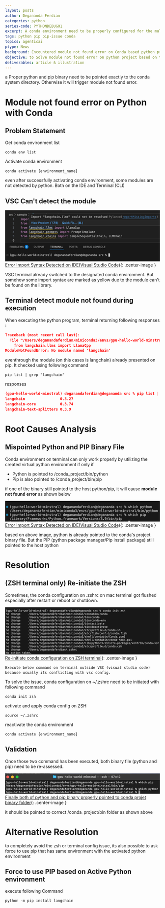 ```yaml
---
layout: posts
author: Degananda Ferdian
categories: python
series-code: PYTHONDEBUG01
excerpt: A conda environment need to be properly configured for the multi environment can work properly. Otherwise it may ended with several common error
tags: python pip pip-issue conda
topics: agenticai
ptype: News
background: Encountered module not found error on Conda based python project. 
objective: to Solve module not found error on python project based on the conda environment
deliverables: article & illustration
---
```


a Proper python and pip binary need to be pointed exactly to the conda system directory. Otherwise it will trigger module not found error.

# Module not found error on Python with Conda

## Problem Statement 

Get conda environment list

    conda env list

Activate conda environment

    conda activate {environment_name}

even after successfully activating conda environment, some modules are not detected by python. Both on the IDE and Terminal (CLI)

## VSC Can't detect the module

![postimage100](/assets/images/2025-08/conda1.jpg)
[Error Import Syntax Detected on IDE(Visual Studio Code)](/assets/images/2025-08/conda1.jpg){: .center-image }  

VSC terminal already switched to the designated conda environment. But somehow some import syntax are marked as yellow due to the module can't be found on the library.

## Terminal detect module not found during execution

When executing the python program, terminal returning following responses :

```json
Traceback (most recent call last):
  File "/Users/deganandaferdian/miniconda3/envs/gpu-hello-world-minstral/src/./sample/promptlang.py", line 3, in <module>
    from langchain.llms import LlamaCpp
ModuleNotFoundError: No module named 'langchain'
```

eventhrough the module (on this cases is langchain) already presented on pip. It checked using following command

    pip list | grep "langchain"

responses

```json
(gpu-hello-world-minstral) deganandaferdian@degananda src % pip list | grep "langchain"
langchain                0.3.27
langchain-core           0.3.74
langchain-text-splitters 0.3.9
```

# Root Causes Analysis

## Mispointed Python and PIP Binary File

Conda environment on terminal can only work properly by utilizing the created virtual python environment if only if

- Python is pointed to /conda_project/bin/python
- Pip is also pointed to  /conda_project/bin/pip

if one of the binary still pointed to the host python/pip, it will cause **module not found error** as shown below

![postimage100](/assets/images/2025-08/conda2.jpg)
[Error Import Syntax Detected on IDE(Visual Studio Code)](/assets/images/2025-08/conda2.jpg){: .center-image }  

based on above image, python is already pointed to the conda's project binary file. But the PIP (python package manager/Pip install package) still pointed to the host python

# Resolution

## (ZSH terminal only) Re-initiate the ZSH

Sometimes, the conda configuration on .zshrc on mac terminal got flushed especially after restart or reboot or shutdown. 

![postimage100](/assets/images/2025-08/conda3.jpg)
[Re-initiate conda configuration on ZSH terminal](/assets/images/2025-08/conda3.jpg){: .center-image }  

    Execute below command on terminal outside VSC (visual studio code) because usually its conflicting with vsc config.

To solve the issue, conda configuration on ~/.zshrc need to be initiated with following command

    conda init zsh

activate and apply conda config on ZSH

    source ~/.zshrc

reactivate the conda environment

    conda activate {environment_name}

## Validation

Once those two command has been executed, both binary file (python and pip) need to be re-assessed.

![postimage100](/assets/images/2025-08/conda4.jpg)
[Finally both of python and pip binary properly pointed to conda projet binary folder](/assets/images/2025-08/conda4.jpg){: .center-image }  

it should be pointed to correct /conda_project/bin folder as shown above

# Alternative Resolution

to completely avoid the zsh or terminal config issue, its also possible to ask force to use pip that has same environment with the activated python environment

## Force to use PIP based on Active Python environment

execute following Command

    python -m pip install langchain